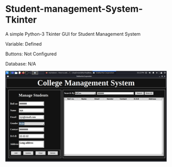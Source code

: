 # Student-management-System-Tkinter

A simple Python-3 Tkinter GUI for Student Management System

Variable: Defined

Buttons: Not Configured

Database: N/A

![Screenshot](Screenshot_2021-12-20_15_13_39.png)
